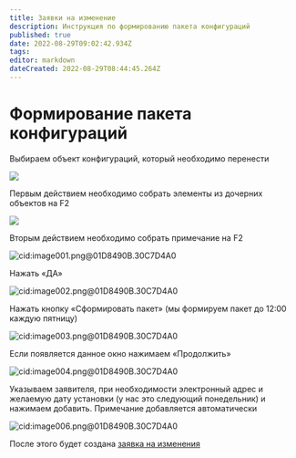 ```yaml
---
title: Заявки на изменение
description: Инструкция по формированию пакета конфигураций
published: true
date: 2022-08-29T09:02:42.934Z
tags: 
editor: markdown
dateCreated: 2022-08-29T08:44:45.264Z
---
```


# Формирование пакета конфигураций


Выбираем объект конфигураций, который необходимо перенести

![](<../../../../assets/0 (81)1.png>)

Первым действием необходимо собрать элементы из дочерних объектов на F2

![](<../../../../assets/1 (68)1.png>)

Вторым действием необходимо собрать примечание на F2

![cid:image001.png@01D8490B.30C7D4A0](<../../../../assets/2 (61)1.png>)

Нажать «ДА»

![cid:image002.png@01D8490B.30C7D4A0](<../../../../assets/3 (50)1.png>)

Нажать кнопку «Сформировать пакет» (мы формируем пакет до 12:00 каждую пятницу)

![cid:image003.png@01D8490B.30C7D4A0](<../../../../assets/4 (36)1.png>)

Если появляется данное окно нажимаем «Продолжить»

![cid:image004.png@01D8490B.30C7D4A0](<../../../../assets/5 (25)1.png>)

Указываем заявителя, при необходимости электронный адрес и желаемую дату установки (у нас это следующий понедельник) и нажимаем добавить. Примечание добавляется автоматически

![cid:image006.png@01D8490B.30C7D4A0](<../../../../assets/6 (20)1.png>)

После этого будет создана [заявка на изменения](zayavki-na-izmenenie.md)


